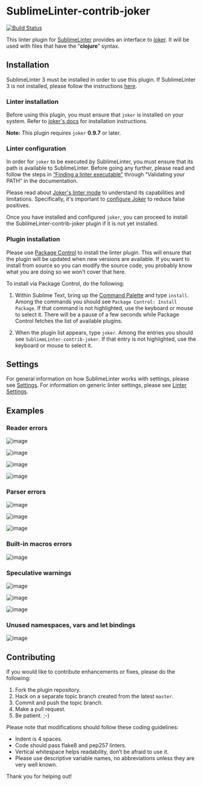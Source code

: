SublimeLinter-contrib-joker
================================

[![Build Status](https://travis-ci.org/candid82/SublimeLinter-contrib-joker.svg?branch=master)](https://travis-ci.org/candid82/SublimeLinter-contrib-joker)

This linter plugin for [SublimeLinter][docs] provides an interface to [joker](https://github.com/candid82/joker). It will be used with files that have the “__clojure__” syntax.

## Installation
SublimeLinter 3 must be installed in order to use this plugin. If SublimeLinter 3 is not installed, please follow the instructions [here][installation].

### Linter installation
Before using this plugin, you must ensure that `joker` is installed on your system. Refer to [joker's docs](https://github.com/candid82/joker#getting-started) for installation instructions.


**Note:** This plugin requires `joker` __0.9.7__ or later.

### Linter configuration
In order for `joker` to be executed by SublimeLinter, you must ensure that its path is available to SublimeLinter. Before going any further, please read and follow the steps in [“Finding a linter executable”](http://sublimelinter.readthedocs.org/en/latest/troubleshooting.html#finding-a-linter-executable) through “Validating your PATH” in the documentation.

Please read about [Joker's linter mode](https://github.com/candid82/joker#linter-mode) to understand its capabilities and limitations. Specifically, it's important to [configure Joker](https://github.com/candid82/joker#reducing-false-positives) to reduce false positives.

Once you have installed and configured `joker`, you can proceed to install the SublimeLinter-contrib-joker plugin if it is not yet installed.

### Plugin installation
Please use [Package Control][pc] to install the linter plugin. This will ensure that the plugin will be updated when new versions are available. If you want to install from source so you can modify the source code, you probably know what you are doing so we won’t cover that here.

To install via Package Control, do the following:

1. Within Sublime Text, bring up the [Command Palette][cmd] and type `install`. Among the commands you should see `Package Control: Install Package`. If that command is not highlighted, use the keyboard or mouse to select it. There will be a pause of a few seconds while Package Control fetches the list of available plugins.

1. When the plugin list appears, type `joker`. Among the entries you should see `SublimeLinter-contrib-joker`. If that entry is not highlighted, use the keyboard or mouse to select it.

## Settings
For general information on how SublimeLinter works with settings, please see [Settings][settings]. For information on generic linter settings, please see [Linter Settings][linter-settings].

## Examples

### Reader errors

![image](https://cloud.githubusercontent.com/assets/882970/22320933/6da69702-e345-11e6-876b-3182df8bd85e.png)

![image](https://cloud.githubusercontent.com/assets/882970/22320909/27a242d8-e345-11e6-9722-b0e6867f195b.png)

![image](https://cloud.githubusercontent.com/assets/882970/22320877/f69fbbca-e344-11e6-84e4-0fa5968397ec.png)

![image](https://cloud.githubusercontent.com/assets/882970/22320929/562e60be-e345-11e6-8231-c42f661f94db.png)

### Parser errors

![image](https://cloud.githubusercontent.com/assets/882970/22320956/a6491292-e345-11e6-9787-7550a56907fd.png)

![image](https://cloud.githubusercontent.com/assets/882970/22320767/0f9f3fa2-e344-11e6-8c49-f5f4c32a5b96.png)

![image](https://cloud.githubusercontent.com/assets/882970/22320815/71017418-e344-11e6-98ff-dff980497ca2.png)

### Built-in macros errors

![image](https://cloud.githubusercontent.com/assets/882970/22320945/851cc8c0-e345-11e6-81f6-3b32c389de1c.png)

### Speculative warnings

![image](https://cloud.githubusercontent.com/assets/882970/22320971/cebea638-e345-11e6-9dac-a32e5afd4293.png)

![image](https://cloud.githubusercontent.com/assets/882970/22320868/d6318ada-e344-11e6-9be4-388723b69b7c.png)

![image](https://cloud.githubusercontent.com/assets/882970/22320695/6e1b7d4e-e343-11e6-84b5-4f0121ba2da1.png)

### Unused namespaces, vars and let bindings

![image](https://cloud.githubusercontent.com/assets/882970/24892779/f0de32aa-1e33-11e7-9f28-f7759b5572f0.jpg)



## Contributing
If you would like to contribute enhancements or fixes, please do the following:

1. Fork the plugin repository.
1. Hack on a separate topic branch created from the latest `master`.
1. Commit and push the topic branch.
1. Make a pull request.
1. Be patient.  ;-)

Please note that modifications should follow these coding guidelines:

- Indent is 4 spaces.
- Code should pass flake8 and pep257 linters.
- Vertical whitespace helps readability, don’t be afraid to use it.
- Please use descriptive variable names, no abbreviations unless they are very well known.

Thank you for helping out!

[docs]: http://sublimelinter.readthedocs.org
[installation]: http://sublimelinter.readthedocs.org/en/latest/installation.html
[locating-executables]: http://sublimelinter.readthedocs.org/en/latest/usage.html#how-linter-executables-are-located
[pc]: https://sublime.wbond.net/installation
[cmd]: http://docs.sublimetext.info/en/sublime-text-3/extensibility/command_palette.html
[settings]: http://sublimelinter.readthedocs.org/en/latest/settings.html
[linter-settings]: http://sublimelinter.readthedocs.org/en/latest/linter_settings.html
[inline-settings]: http://sublimelinter.readthedocs.org/en/latest/settings.html#inline-settings
